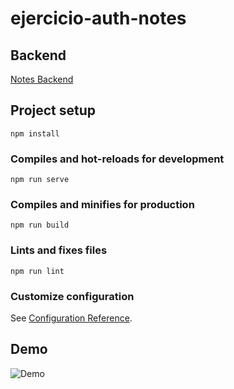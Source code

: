 # ejercicio-auth-notes
## Backend
<a href="https://github.com/fmmdevs/notes-backend">Notes Backend</a>

## Project setup
```
npm install
```

### Compiles and hot-reloads for development
```
npm run serve
```

### Compiles and minifies for production
```
npm run build
```

### Lints and fixes files
```
npm run lint
```

### Customize configuration
See [Configuration Reference](https://cli.vuejs.org/config/).

## Demo
![Demo](/public/demo.gif)
